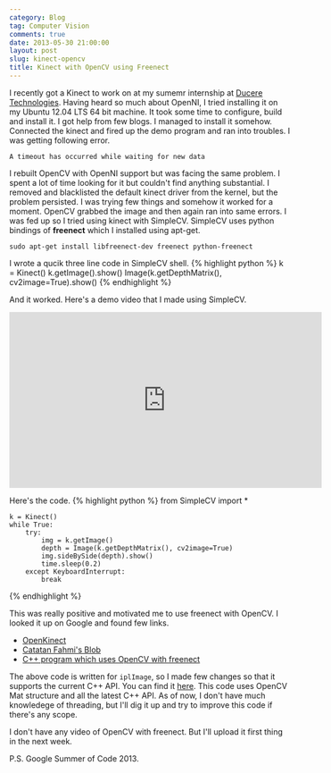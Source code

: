 ```yaml
---
category: Blog
tag: Computer Vision
comments: true
date: 2013-05-30 21:00:00
layout: post
slug: kinect-opencv
title: Kinect with OpenCV using Freenect
---
```

I recently got a Kinect to work on at my sumemr internship at [Ducere Technologies](http://duceretech.com/). Having heard so much about OpenNI, I tried installing it on my Ubuntu 12.04 LTS 64 bit machine. It took some time to configure, build and install it. I got help from few blogs. I managed to install it somehow. Connected the kinect and fired up the demo program and ran into troubles. I was getting following error.

`A timeout has occurred while waiting for new data`

I rebuilt OpenCV with OpenNI support but was facing the same problem. I spent a lot of time looking for it but couldn't find anything substantial. I removed and blacklisted the default kinect driver from the kernel, but the problem persisted. I was trying few things and somehow it worked for a moment. OpenCV grabbed the image and then again ran into same errors. I was fed up so I tried using kinect with SimpleCV. SimpleCV uses python bindings of **freenect** which I installed using apt-get.

    sudo apt-get install libfreenect-dev freenect python-freenect

I wrote a qucik three line code in SimpleCV shell.
{% highlight python %}
k = Kinect()
k.getImage().show()
Image(k.getDepthMatrix(), cv2image=True).show()
{% endhighlight %}

And it worked. Here's a demo video that I made using SimpleCV.

<iframe width="560" height="315" src="http://www.youtube.com/embed/sknRKhPaxCs" frameborder="0" allowfullscreen></iframe>

Here's the code.
{% highlight python %}
    from SimpleCV import *

    k = Kinect()
    while True:
        try:
            img = k.getImage()
            depth = Image(k.getDepthMatrix(), cv2image=True)
            img.sideBySide(depth).show()
            time.sleep(0.2)
        except KeyboardInterrupt:
            break
{% endhighlight %}

This was really positive and motivated me to use freenect with OpenCV. I looked it up on Google and found few links.

 - [OpenKinect](http://openkinect.org/wiki/C%2B%2BOpenCvExample)
 - [Catatan Fahmi's Blob](http://fahmifahim.com/2011/05/16/kinect-and-opencv/)
 - [C++ program which uses OpenCV with freenect](http://pastebin.com/GJu9mnhJ)

The above code is written for `iplImage`, so I made few changes so that it supports the current C++ API. You can find it [here](https://gist.github.com/jayrambhia/5677608). This code uses OpenCV Mat structure and all the latest C++ API. As of now, I don't have much knowledege of threading, but I'll dig it up and try to improve this code if there's any scope.

I don't have any video of OpenCV with freenect. But I'll upload it first thing in the next week.

P.S. Google Summer of Code 2013.